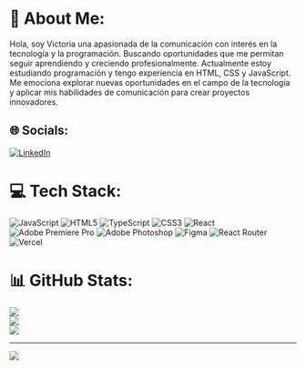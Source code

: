# 💫 About Me:
Hola, soy Victoria una apasionada de la comunicación con interés en la tecnología y la programación. Buscando oportunidades que me permitan seguir aprendiendo y creciendo profesionalmente. Actualmente estoy estudiando programación y tengo experiencia en HTML, CSS y JavaScript. Me emociona explorar nuevas oportunidades en el campo de la tecnología y aplicar mis habilidades de comunicación para crear proyectos innovadores.<br>


## 🌐 Socials:
[![LinkedIn](https://img.shields.io/badge/LinkedIn-%230077B5.svg?logo=linkedin&logoColor=white)](https://linkedin.com/in/https://www.linkedin.com/in/victoria-zacatzi-/) 

# 💻 Tech Stack:
![JavaScript](https://img.shields.io/badge/javascript-%23323330.svg?style=for-the-badge&logo=javascript&logoColor=%23F7DF1E) ![HTML5](https://img.shields.io/badge/html5-%23E34F26.svg?style=for-the-badge&logo=html5&logoColor=white) ![TypeScript](https://img.shields.io/badge/typescript-%23007ACC.svg?style=for-the-badge&logo=typescript&logoColor=white) ![CSS3](https://img.shields.io/badge/css3-%231572B6.svg?style=for-the-badge&logo=css3&logoColor=white) ![React](https://img.shields.io/badge/react-%2320232a.svg?style=for-the-badge&logo=react&logoColor=%2361DAFB) ![Adobe Premiere Pro](https://img.shields.io/badge/Adobe%20Premiere%20Pro-9999FF.svg?style=for-the-badge&logo=Adobe%20Premiere%20Pro&logoColor=white) ![Adobe Photoshop](https://img.shields.io/badge/adobe%20photoshop-%2331A8FF.svg?style=for-the-badge&logo=adobe%20photoshop&logoColor=white) ![Figma](https://img.shields.io/badge/figma-%23F24E1E.svg?style=for-the-badge&logo=figma&logoColor=white) ![React Router](https://img.shields.io/badge/React_Router-CA4245?style=for-the-badge&logo=react-router&logoColor=white) ![Vercel](https://img.shields.io/badge/vercel-%23000000.svg?style=for-the-badge&logo=vercel&logoColor=white)
# 📊 GitHub Stats:
![](https://github-readme-stats.vercel.app/api?username=ViZacatzi&theme=dark&hide_border=false&include_all_commits=false&count_private=false)<br/>
![](https://github-readme-streak-stats.herokuapp.com/?user=ViZacatzi&theme=dark&hide_border=false)<br/>
![](https://github-readme-stats.vercel.app/api/top-langs/?username=ViZacatzi&theme=dark&hide_border=false&include_all_commits=false&count_private=false&layout=compact)

---
[![](https://visitcount.itsvg.in/api?id=ViZacatzi&icon=0&color=0)](https://visitcount.itsvg.in)

<!-- Proudly created with GPRM ( https://gprm.itsvg.in ) -->
